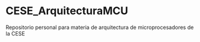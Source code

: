 # CESE_ArquitecturaMCU
Repositorio personal para materia de arquitectura de microprocesadores de la CESE
